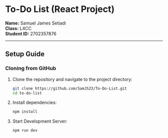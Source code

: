 # To-Do List (React Project)

**Name:** Samuel James Setiadi  
**Class:** L4CC  
**Student ID:** 2702357876  

---

## Setup Guide  

###  Cloning from GitHub  

1. Clone the repository and navigate to the project directory:  
   ```sh
   git clone https://github.com/SamJS23/To-Do-List.git
   cd to-do-list
2. Install dependencies:  
   ```sh
   npm install
3. Start Development Server:  
   ```sh
   npm run dev

